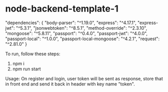 # node-backend-template-1

"dependencies": {
  "body-parser": "^1.19.0",
  "express": "^4.17.1",
  "express-jwt": "^5.3.1",
  "jsonwebtoken": "^8.5.1",
  "method-override": "^2.3.10",
  "mongoose": "^5.8.11",
  "passport": "^0.4.0",
  "passport-jwt": "^4.0.0",
  "passport-local": "^1.0.0",
  "passport-local-mongoose": "^4.2.1",
  "request": "^2.81.0"
}

To run, follow these steps:
1) npm i
2) npm run start

Usage:
On register and login, user token will be sent as response, store that in front end and send it back in header with key name "token".
